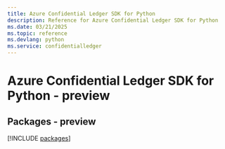 ```yaml
---
title: Azure Confidential Ledger SDK for Python
description: Reference for Azure Confidential Ledger SDK for Python
ms.date: 03/21/2025
ms.topic: reference
ms.devlang: python
ms.service: confidentialledger
---
```

# Azure Confidential Ledger SDK for Python - preview
## Packages - preview
[!INCLUDE [packages](confidential-ledger-index.md)]